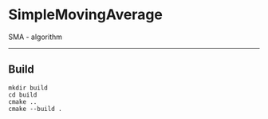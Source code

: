 # SimpleMovingAverage
SMA - algorithm
___

## Build
```
mkdir build
cd build
cmake ..
cmake --build .

```
